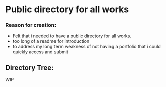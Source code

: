 # Public directory for all works

### Reason for creation: 
 - Felt that i needed to have a public directory for all works.
 - too long of a readme for introduction
 - to address my long term weakness of not having a portfolio that i could quickly access and submit

## Directory Tree:
WIP